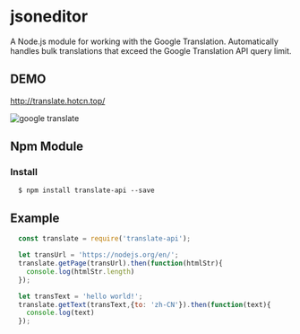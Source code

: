 # jsoneditor
A Node.js module for working with the Google Translation.
Automatically handles bulk translations that exceed the Google Translation API query limit. <br/>
## DEMO
http://translate.hotcn.top/

<img alt="google translate" src="https://raw.githubusercontent.com/yixianle/google-translate/master/public/demo.gif">

## Npm Module

### Install
```
  $ npm install translate-api --save
```

## Example

```javascript
  const translate = require('translate-api');

  let transUrl = 'https://nodejs.org/en/';
  translate.getPage(transUrl).then(function(htmlStr){
    console.log(htmlStr.length)
  });

  let transText = 'hello world!';
  translate.getText(transText,{to: 'zh-CN'}).then(function(text){
    console.log(text)
  });

```